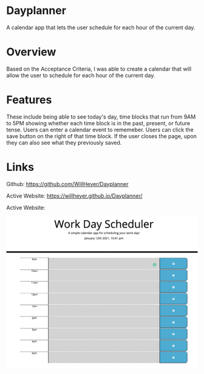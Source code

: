 # Dayplanner

A calendar app that lets the user schedule for each hour of the current day.

# Overview
Based on the Acceptance Criteria, I was able to create a calendar that will allow the user to schedule for each hour of the current day.

# Features 

These include being able to see today's day, time blocks that run from 9AM to 5PM showing whether each time block is in the past, present, or future tense. Users can enter a calendar event to rememeber. Users can click the save button on the right of that time block. If the user closes the page, upon they can also see what they previously saved.

# Links

Github: https://github.com/WillHeyer/Dayplanner

Active Website: https://willheyer.github.io/Dayplanner/

Active Website:

![](Assets/Screenshots/Screen%20Shot%202021-01-12%20at%2010.42.04%20PM.png)
